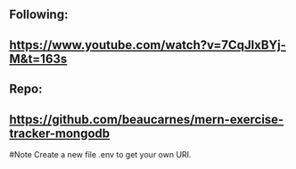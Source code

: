 Following:
---
https://www.youtube.com/watch?v=7CqJlxBYj-M&t=163s
---
Repo:
---
https://github.com/beaucarnes/mern-exercise-tracker-mongodb
---
#Note
Create a new file .env to get your own URI.